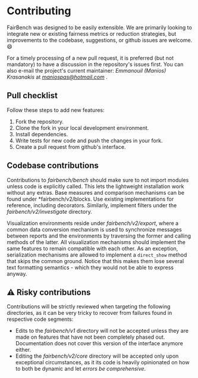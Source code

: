 # Contributing
FairBench was designed to be easily extensible.
We are primarily looking to integrate new or existing
fairness metrics or reduction strategies, 
but improvements to the
codebase, suggestions, or github issues are welcome. :smile:

For a timely processing of a new pull request,
it is preferred (but not mandatory) to have a discussion
in the repository's issues first. You can also e-mail
the project's current maintainer: *Emmanouil (Manios) Krasanakis*
at *maniospas@hotmail.com* .

## Pull checklist

Follow these steps to add new features:

1. Fork the repository.
2. Clone the fork in your local development environment.
3. Install dependencies.
4. Write tests for new code and push the changes in your fork. 
5. Create a pull request from github's interface.

## Codebase contributions

Contributions to *fairbench/bench* should make sure to not import modules unless code is explicitly called.
This lets the lightweight installation work without any extras. Base measures and comparison mechanisms can 
be found under *fairbench/v2/blocks. Use existing implementations for reference, including decorators. Similarly,
implement filters under the *fairbench/v2/investigate* directory.

Visualization environments reside under *fairbench/v2/export*, where a common data conversion mechanism is
used to synchronize messages between reports and the environments by traversing the former and calling 
methods of the latter. All visualization mechanisms should implement the same features to remain
compatible with each other. As an exception, serialization mechanisms are allowed to implement a `direct_show`
method that skips the common ground. Notice that this makes them lose several text formatting semantics - which
they would not be able to express anyway.

## :warning: Risky contributions

Contributions will be strictly reviewed when targeting the following directories,
as it can be very tricky to recover from failures found in respective code segments:

- Edits to the *fairbench/v1* directory will not be accepted unless they are made on features that have
not been completely phased out. Documentation does not cover this version of the interface anymore either.
- Editing the *fairbench/v2/core* directory will be accepted only upon exceptional circumstances, as it
its code is heavily opinionated on how to both be dynamic and let *errors be comprehensive*.
